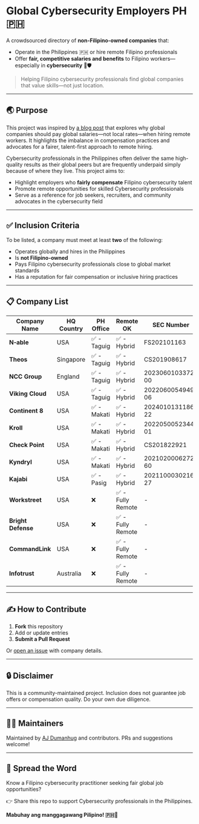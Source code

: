 # Global Cybersecurity Employers PH 🇵🇭

A crowdsourced directory of **non-Filipino-owned companies** that:
- Operate in the Philippines 🇵🇭 or hire remote Filipino professionals
- Offer **fair, competitive salaries and benefits** to Filipino workers—especially in **cybersecurity** 💼🛡️

> Helping Filipino cybersecurity professionals find global companies that value skills—not just location.

---

## 🌏 Purpose

This project was inspired by [a blog post](https://moto.h4ck3r.sh/why-global-companies-should-pay-global-salaries/) that explores why global companies should pay global salaries—not local rates—when hiring remote workers. It highlights the imbalance in compensation practices and advocates for a fairer, talent-first approach to remote hiring.

Cybersecurity professionals in the Philippines often deliver the same high-quality results as their global peers but are frequently underpaid simply because of where they live. This project aims to:

- Highlight employers who **fairly compensate** Filipino cybersecurity talent
- Promote remote opportunities for skilled Cybersecurity professionals
- Serve as a reference for job seekers, recruiters, and community advocates in the cybersecurity field

---

## ✅ Inclusion Criteria

To be listed, a company must meet at least **two** of the following:

- Operates globally and hires in the Philippines
- Is **not Filipino-owned**
- Pays Filipino cybersecurity professionals close to global market standards
- Has a reputation for fair compensation or inclusive hiring practices

---

## 📋 Company List

| Company Name   | HQ Country | PH Office | Remote OK | SEC Number | LinkedIn |
| --- | --- | --- | --- | --- | --- |
| **N‑able** | USA | ✅ - Taguig | ✅ - Hybrid | FS202101163 | https://www.linkedin.com/company/n-able |
| **Theos** | Singapore | ✅ - Taguig | ✅ - Hybrid | CS201908617 | https://www.linkedin.com/company/theos-cyber |
| **NCC Group** | England | ✅ - Taguig | ✅ - Hybrid | 2023060103372-00 | https://www.linkedin.com/company/ncc-group |
| **Viking Cloud** | USA | ✅ - Taguig | ✅ - Hybrid | 2022060054949-06 | https://www.linkedin.com/company/vikingcloud |
| **Continent 8** | USA | ✅ - Makati | ✅ - Hybrid | 2024010131186-22 | https://www.linkedin.com/company/continent-8-technologies |
| **Kroll** | USA | ✅ - Makati | ✅ - Hybrid | 2022050052344-01 | https://www.linkedin.com/company/kroll |
| **Check Point** | USA | ✅ - Makati | ✅ - Hybrid | CS201822921 | https://www.linkedin.com/company/check-point-software-technologies |
| **Kyndryl** | USA | ✅ - Makati | ✅ - Hybrid | 2021020006272-60 | https://www.linkedin.com/company/kyndryl |
| **Kajabi** | USA | ✅ - Pasig | ✅ - Hybrid | 2021100030216-27 | https://www.linkedin.com/company/kajabi |
| **Workstreet** | USA | ❌ | ✅ - Fully Remote | - | https://www.linkedin.com/company/trustworkstreet |
| **Bright Defense** | USA | ❌ | ✅ - Fully Remote | - | https://www.linkedin.com/company/brightdefense |
| **CommandLink** | USA | ❌ | ✅ - Fully Remote | - | https://www.linkedin.com/company/commandlink |
| **Infotrust** | Australia | ❌ | ✅ - Fully Remote | - | https://www.linkedin.com/company/infotrustco |

---

## ✍️ How to Contribute

1. **Fork** this repository
2. Add or update entries
3. **Submit a Pull Request**

Or [open an issue](https://github.com/ajdumanhug/global-employers-ph/issues) with company details.

---

## 🔒 Disclaimer

This is a community-maintained project. Inclusion does not guarantee job offers or compensation quality. Do your own due diligence.

---

## 👨‍💻 Maintainers

Maintained by [AJ Dumanhug](https://github.com/ajdumanhug) and contributors. PRs and suggestions welcome!

---

## 📣 Spread the Word

Know a Filipino cybersecurity practitioner seeking fair global job opportunities?

👉 Share this repo to support Cybersecurity professionals in the Philippines.

**Mabuhay ang manggagawang Pilipino! 🇵🇭💪**
